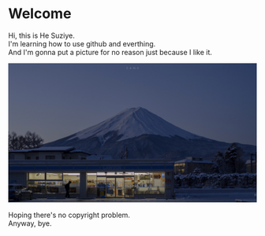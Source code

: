 # Welcome 
Hi, this is He Suziye.  
I'm learning how to use github and everthing.  
And I'm gonna put a picture for no reason just because I like it.

![这是图片](/WechatIMG1.jpeg "Lawson")

Hoping there's no copyright problem.  
Anyway, bye.  